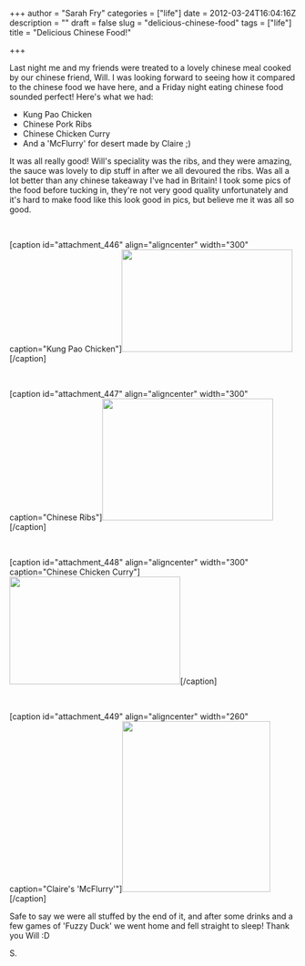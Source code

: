+++
author = "Sarah Fry"
categories = ["life"]
date = 2012-03-24T16:04:16Z
description = ""
draft = false
slug = "delicious-chinese-food"
tags = ["life"]
title = "Delicious Chinese Food!"

+++


Last night me and my friends were treated to a lovely chinese meal cooked by our chinese friend, Will. I was looking forward to seeing how it compared to the chinese food we have here, and a Friday night eating chinese food sounded perfect! Here's what we had:
<ul>
	<li>Kung Pao Chicken</li>
	<li>Chinese Pork Ribs</li>
	<li>Chinese Chicken Curry</li>
	<li>And a 'McFlurry' for desert made by Claire ;)</li>
</ul>
It was all really good! Will's speciality was the ribs, and they were amazing, the sauce was lovely to dip stuff in after we all devoured the ribs. Was all a lot better than any chinese takeaway I've had in Britain! I took some pics of the food before tucking in, they're not very good quality unfortunately and it's hard to make food like this look good in pics, but believe me it was all so good.

&nbsp;

[caption id="attachment_446" align="aligncenter" width="300" caption="Kung Pao Chicken"]<a href="http://sweetaspi.co.uk/content/images/2012/03/IMGP2605.jpg"><img class="wp-image-446 " title="Kung Pao" src="http://sweetaspi.co.uk/content/images/2012/03/IMGP2605-300x180.jpg" alt="" width="300" height="180" /></a>[/caption]

&nbsp;

[caption id="attachment_447" align="aligncenter" width="300" caption="Chinese Ribs"]<a href="http://sweetaspi.co.uk/content/images/2012/03/IMGP2611.jpg"><img class="size-medium wp-image-447 " title="Ribs" src="http://sweetaspi.co.uk/content/images/2012/03/IMGP2611-300x214.jpg" alt="" width="300" height="214" /></a>[/caption]

&nbsp;

[caption id="attachment_448" align="aligncenter" width="300" caption="Chinese Chicken Curry"]<a href="http://sweetaspi.co.uk/content/images/2012/03/IMGP2622.jpg"><img class="size-medium wp-image-448 " title="Chicken Curry" src="http://sweetaspi.co.uk/content/images/2012/03/IMGP2622-300x189.jpg" alt="" width="300" height="189" /></a>[/caption]

&nbsp;

[caption id="attachment_449" align="aligncenter" width="260" caption="Claire&#39;s &#39;McFlurry&#39;"]<a href="http://sweetaspi.co.uk/content/images/2012/03/IMGP2629.jpg"><img class="size-medium wp-image-449 " title="McFlurry" src="http://sweetaspi.co.uk/content/images/2012/03/IMGP2629-260x300.jpg" alt="" width="260" height="300" /></a>[/caption]
<p style="text-align: center;"></p>
<p style="text-align: left;">Safe to say we were all stuffed by the end of it, and after some drinks and a few games of 'Fuzzy Duck' we went home and fell straight to sleep! Thank you Will :D</p>
<p style="text-align: left;">S.</p>

